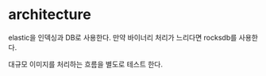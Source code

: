 # architecture 

elastic을 인덱싱과 DB로 사용한다. 만약 바이너리 처리가 느리다면 rocksdb를 사용한다. 

대규모 이미지를 처리하는 흐름을 별도로 테스트 한다. 







